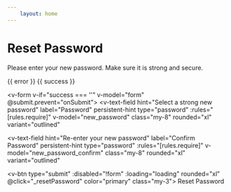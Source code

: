 ```yaml
---
    layout: home
---
```

<script setup>
    import Firewall from '../components/Firewall.vue';
    import { ref, onMounted, getCurrentInstance, useAttrs } from 'vue'
    import { createClient } from '@supabase/supabase-js'

    console.log('fdsgdfgdf');
    
    const instance = getCurrentInstance();
    const apikey = instance.appContext.config.globalProperties.$apikey;
    const url = instance.appContext.config.globalProperties.$url;

    const supabase = createClient(url, apikey)

    const form = ref(false)
    const new_password = ref('')
    const new_password_confirm = ref('')
    const error = ref('')
    const success = ref('')
    const loading = ref(false)
  
    const onSubmit = async () => {
        if (new_password.value !== new_password_confirm.value || new_password.value === '') {
            error.value = 'Passwords do not match';
            success.value = '';
            return;
        }
        // Logic to reset the password
        const { data, error: apiError } = await supabase.auth.updateUser({
            password: new_password.value
        })
        if (apiError) {
            error.value = 'Error resetting password: ' + apiError.message;
            success.value = '';
        } else {
            success.value = 'Password reset successfully';
            error.value = '';
        }
    };
    const rules = {
        required: value => !!value || 'Required.',
        counter: value => value.length <= 20 || 'Max 20 characters',
        email: value => {
        const pattern = /^(([^<>()[\]\\.,;:\s@"]+(\.[^<>()[\]\\.,;:\s@"]+)*)|(".+"))@((\[[0-9]{1,3}\.[0-9]{1,3}\.[0-9]{1,3}\.[0-9]{1,3}])|(([a-zA-Z\-0-9]+\.)+[a-zA-Z]{2,}))$/
        return pattern.test(value) || 'Invalid e-mail.'
        },
    }
    const _to_login = () => {
        window.location.href = '/TFM-Documentation/dashboard/profile';
    }
</script>

# Reset Password

<Firewall>
<p>
    Please enter your new password. Make sure it is strong and secure.
</p>

<v-chip color="red" v-if="error" class="my-2">
    <span>{{ error }}</span>
</v-chip>
<v-chip color="green" v-if="success" class="my-2">
    <span>{{ success }}</span>
</v-chip>

<v-form v-if="success === ''" v-model="form"
        @submit.prevent="onSubmit">
<v-text-field
    hint="Select a strong new password"
    label="Password"
    persistent-hint
    type="password"
    :rules="[rules.require]"
    v-model="new_password"
    class="my-8"
    rounded="xl"
    variant="outlined"
></v-text-field>

<v-text-field
    hint="Re-enter your new password"
    label="Confirm Password"
    persistent-hint
    type="password"
    :rules="[rules.require]"
    v-model="new_password_confirm"
    class="my-8"
    rounded="xl"
    variant="outlined"
></v-text-field>

<v-btn type="submit" :disabled="!form" :loading="loading"  rounded="xl" @click="_resetPassword" color="primary"  class="my-3">
    Reset Password
</v-btn>
</v-form>
</Firewall>